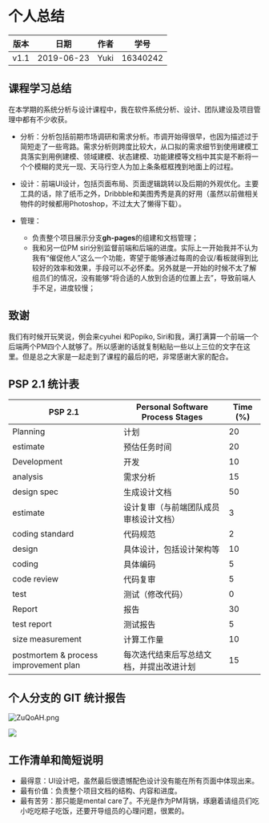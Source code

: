 

# 个人总结



| 版本 | 日期       | 作者 | 学号     |
| ---- | ---------- | ---- | -------- |
| v1.1 | 2019-06-23 | Yuki | 16340242 |



## 课程学习总结

在本学期的系统分析与设计课程中，我在软件系统分析、设计、团队建设及项目管理中都有不少收获。

- 分析：分析包括前期市场调研和需求分析。市调开始得很早，也因为描述过于简短走了一些弯路。需求分析则跨度比较大，从口拟的需求细节到使用建模工具落实到用例建模、领域建模、状态建模、功能建模等文档中其实是不断将一个个模糊的灵光一现、天马行空人为加上条条框框拽到地面上的过程。

- 设计：前端UI设计，包括页面布局、页面逻辑跳转以及后期的外观优化。主要工具的话，除了纸币之外，Dribbble和美图秀秀是真的好用（虽然以前做相关物件的时候都用Photoshop，不过太大了懒得下载）。

- 管理：
  - 负责整个项目展示分支**gh-pages**的组建和文档管理；
  - 我和另一位PM siri分别监督前端和后端的进度。实际上一开始我并不认为我有“催促他人”这么一个功能，寄望于能够通过每周的会议/看板就得到比较好的效率和效果，手段可以不必怀柔。另外就是一开始的时候不太了解组员们的情况，没有能够“将合适的人放到合适的位置上去”，导致前端人手不足，进度较慢；



## 致谢

我们有时候开玩笑说，例会来cyuhei 和Popiko, Siri和我，满打满算一个前端一个后端两个PM四个人就够了。所以感谢的话就复制粘贴一些以上三位的文字在这里。但是总之大家是一起走到了课程的最后的吧，非常感谢大家的配合。



## PSP 2.1 统计表

| PSP 2.1                               | Personal Software Process Stages         | Time (%) |
| ------------------------------------- | ---------------------------------------- | -------- |
| Planning                              | 计划                                     | 20       |
| estimate                              | 预估任务时间                             | 20       |
| Development                           | 开发                                     | 10       |
| analysis                              | 需求分析                                 | 15       |
| design spec                           | 生成设计文档                             | 50       |
| estimate                              | 设计复审（与前端团队成员审核设计文档）   | 3        |
| coding standard                       | 代码规范                                 | 2        |
| design                                | 具体设计，包括设计架构等                 | 10       |
| coding                                | 具体编码                                 | 5        |
| code review                           | 代码复审                                 | 5        |
| test                                  | 测试（修改代码）                         | 0        |
| Report                                | 报告                                     | 30       |
| test report                           | 测试报告                                 | 5        |
| size measurement                      | 计算工作量                               | 10       |
| postmortem & process improvement plan | 每次迭代结束后写总结文档，并提出改进计划 | 15       |





## 个人分支的 GIT 统计报告

<img src="https://s2.ax1x.com/2019/06/27/ZuQoAH.png" alt="ZuQoAH.png" border="0" />


![](https://s2.ax1x.com/2019/06/27/Zucagx.png)

## 工作清单和简短说明

- 最得意：UI设计吧，虽然最后很遗憾配色设计没有能在所有页面中体现出来。
- 最有价值：负责整个项目文档的结构、内容和进度。
- 最有苦劳：那只能是mental care了。不光是作为PM背锅，琢磨着请组员们吃小吃吃粽子吃饭，还要开导组员的心理问题，很累的。